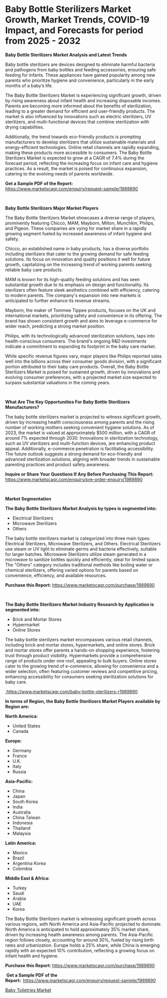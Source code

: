 <p><h1>Baby Bottle Sterilizers Market Growth, Market Trends, COVID-19 Impact, and Forecasts for period from 2025 - 2032</h1></p><p><strong>Baby Bottle Sterilizers Market Analysis and Latest Trends</strong></p>
<p><p>Baby bottle sterilizers are devices designed to eliminate harmful bacteria and pathogens from baby bottles and feeding accessories, ensuring safe feeding for infants. These appliances have gained popularity among new parents who prioritize hygiene and convenience, particularly in the early months of a baby’s life.</p><p>The Baby Bottle Sterilizers Market is experiencing significant growth, driven by rising awareness about infant health and increasing disposable incomes. Parents are becoming more informed about the benefits of sterilization, leading to a greater demand for efficient and user-friendly products. The market is also influenced by innovations such as electric sterilizers, UV sterilizers, and multi-functional devices that combine sterilization with drying capabilities.</p><p>Additionally, the trend towards eco-friendly products is prompting manufacturers to develop sterilizers that utilize sustainable materials and energy-efficient technologies. Online retail channels are rapidly expanding, making these products more accessible to consumers. The Baby Bottle Sterilizers Market is expected to grow at a CAGR of 7.4% during the forecast period, reflecting the increasing focus on infant care and hygiene practices. As a result, the market is poised for continuous expansion, catering to the evolving needs of parents worldwide.</p></p>
<p><strong>Get a Sample PDF of the Report:&nbsp;</strong> <a href="https://www.marketscagr.com/enquiry/request-sample/1989890?utm_campaign=1848&utm_medium=2&utm_source=Github&utm_content=ia&utm_term=10022025&utm_id=baby-bottle-sterilizers">https://www.marketscagr.com/enquiry/request-sample/1989890</a></p>
<p>&nbsp;</p>
<p><strong>Baby Bottle Sterilizers Major Market Players</strong></p>
<p><p>The Baby Bottle Sterilizers Market showcases a diverse range of players, prominently featuring Chicco, MAM, Mayborn, Milton, Munchkin, Philips, and Pigeon. These companies are vying for market share in a rapidly growing segment fueled by increased awareness of infant hygiene and safety.</p><p>Chicco, an established name in baby products, has a diverse portfolio including sterilizers that cater to the growing demand for safe feeding solutions. Its focus on innovation and quality positions it well for future growth, capitalizing on the increasing trend of working parents seeking reliable baby care products.</p><p>MAM is known for its high-quality feeding solutions and has seen substantial growth due to its emphasis on design and functionality. Its sterilizers often feature sleek aesthetics combined with efficiency, catering to modern parents. The company's expansion into new markets is anticipated to further enhance its revenue streams.</p><p>Mayborn, the maker of Tommee Tippee products, focuses on the UK and international markets, prioritizing safety and convenience in its offering. The brand has shown consistent growth and aims to leverage e-commerce for wider reach, predicting a strong market position.</p><p>Philips, with its technologically advanced sterilization solutions, taps into health-conscious consumers. The brand's ongoing R&D investments indicate a commitment to expanding its footprint in the baby care market. </p><p>While specific revenue figures vary, major players like Philips reported sales well into the billions across their consumer goods division, with a significant portion attributed to their baby care products. Overall, the Baby Bottle Sterilizers Market is poised for sustained growth, driven by innovations and evolving consumer preferences, with a projected market size expected to surpass substantial valuations in the coming years.</p></p>
<p>&nbsp;</p>
<p><strong>What Are The Key Opportunities For Baby Bottle Sterilizers Manufacturers?</strong></p>
<p><p>The baby bottle sterilizers market is projected to witness significant growth, driven by increasing health consciousness among parents and the rising number of working mothers seeking convenient hygiene solutions. As of 2023, the market is valued at approximately $500 million, with a CAGR of around 7% expected through 2030. Innovations in sterilization technology, such as UV sterilizers and multi-function devices, are enhancing product appeal. Additionally, e-commerce penetration is facilitating accessibility. The future outlook suggests a strong demand for eco-friendly and advanced sterilization solutions, aligning with broader trends in sustainable parenting practices and product safety awareness.</p></p>
<p><strong>Inquire or Share Your Questions If Any Before Purchasing This Report:</strong> <a href="https://www.marketscagr.com/enquiry/pre-order-enquiry/1989890?utm_campaign=1848&utm_medium=2&utm_source=Github&utm_content=ia&utm_term=10022025&utm_id=baby-bottle-sterilizers">https://www.marketscagr.com/enquiry/pre-order-enquiry/1989890</a></p>
<p>&nbsp;</p>
<p><strong>Market Segmentation</strong></p>
<p><strong>The Baby Bottle Sterilizers Market Analysis by types is segmented into:</strong></p>
<p><ul><li>Electrical Sterilizers</li><li>Microwave Sterilizers</li><li>Others</li></ul></p>
<p><p>The baby bottle sterilizers market is categorized into three main types: Electrical Sterilizers, Microwave Sterilizers, and Others. Electrical Sterilizers use steam or UV light to eliminate germs and bacteria effectively, suitable for larger batches. Microwave Sterilizers utilize steam generated in a microwave to sanitize bottles quickly and efficiently, ideal for limited space. The "Others" category includes traditional methods like boiling water or chemical sterilizers, offering varied options for parents based on convenience, efficiency, and available resources.</p></p>
<p><strong>Purchase this Report:&nbsp;</strong><a href="https://www.marketscagr.com/purchase/1989890?utm_campaign=1848&utm_medium=2&utm_source=Github&utm_content=ia&utm_term=10022025&utm_id=baby-bottle-sterilizers">https://www.marketscagr.com/purchase/1989890</a></p>
<p>&nbsp;</p>
<p><strong>The Baby Bottle Sterilizers Market Industry Research by Application is segmented into:</strong></p>
<p><ul><li>Brick and Mortar Stores</li><li>Hypermarket</li><li>Online Stores</li></ul></p>
<p><p>The baby bottle sterilizers market encompasses various retail channels, including brick and mortar stores, hypermarkets, and online stores. Brick and mortar stores offer parents a hands-on shopping experience, fostering trust through product visibility. Hypermarkets provide a comprehensive range of products under one roof, appealing to bulk buyers. Online stores cater to the growing trend of e-commerce, allowing for convenience and a wider selection, often featuring customer reviews and competitive pricing, enhancing accessibility for consumers seeking sterilization solutions for baby care.</p></p>
<p><a href="https://www.marketscagr.com/baby-bottle-sterilizers-r1989890?utm_campaign=1848&utm_medium=2&utm_source=Github&utm_content=ia&utm_term=10022025&utm_id=baby-bottle-sterilizers">&nbsp;https://www.marketscagr.com/baby-bottle-sterilizers-r1989890</a></p>
<p><strong>In terms of Region, the Baby Bottle Sterilizers Market Players available by Region are:</strong></p>
<p>
    <p> <strong> North America: </strong>
        <ul>
            <li>United States</li>
            <li>Canada</li>
        </ul>
        </p> 
    <p> <strong> Europe: </strong>
        <ul>
            <li>Germany</li>
            <li>France</li>
            <li>U.K.</li>
            <li>Italy</li>
            <li>Russia</li>
        </ul>
        </p> 
    <p> <strong> Asia-Pacific: </strong>
        <ul>
            <li>China</li>
            <li>Japan</li>
            <li>South Korea</li>
            <li>India</li>
            <li>Australia</li>
            <li>China Taiwan</li>
            <li>Indonesia</li>
            <li>Thailand</li>
            <li>Malaysia</li>
        </ul>
        </p> 
    <p> <strong> Latin America: </strong>
        <ul>
            <li>Mexico</li>
            <li>Brazil</li>
            <li>Argentina Korea</li>
            <li>Colombia</li>
        </ul>
        </p> 
    <p> <strong> Middle East & Africa: </strong>
        <ul>
            <li>Turkey</li>
            <li>Saudi</li>
            <li>Arabia</li>
            <li>UAE</li>
            <li>Korea</li>
        </ul>
    </p>
    </p>
<p><p>The Baby Bottle Sterilizers market is witnessing significant growth across various regions, with North America and Asia-Pacific projected to dominate. North America is anticipated to hold approximately 35% market share, driven by increasing health awareness among parents. The Asia-Pacific region follows closely, accounting for around 30%, fueled by rising birth rates and urbanization. Europe holds a 25% share, while China is emerging rapidly with an expected 10% contribution, reflecting a growing focus on infant health and hygiene.</p></p>
<p><strong>Purchase this Report: </strong><a href="https://www.marketscagr.com/purchase/1989890?utm_campaign=1848&utm_medium=2&utm_source=Github&utm_content=ia&utm_term=10022025&utm_id=baby-bottle-sterilizers">https://www.marketscagr.com/purchase/1989890</a></p>
<p>&nbsp;<strong>Get a Sample PDF of the Report:&nbsp;&nbsp;</strong><a href="https://www.marketscagr.com/enquiry/request-sample/1989890?utm_campaign=1848&utm_medium=2&utm_source=Github&utm_content=ia&utm_term=10022025&utm_id=baby-bottle-sterilizers">https://www.marketscagr.com/enquiry/request-sample/1989890</a></p>
<p><strong></strong></p>
<p><p><a href="https://github.com/marloy8/Market-Research-Report-List-7/blob/main/baby-toiletries-market.md?utm_campaign=1848&utm_medium=2&utm_source=Github&utm_content=ia&utm_term=10022025&utm_id=baby-bottle-sterilizers">Baby Toiletries Market</a></p></p>